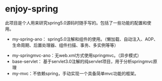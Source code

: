 # enjoy-spring
此项目是个人用来研究spring5.0源码时随手写的。包括了一些功能的配置和使用。
+ my-spring-ano： spring5.0注解和组件的使用。（懒加载、自动注入、AOP、生命周期、后置处理器、组件扫描、事务、多实例等等）
- my-springmvc-ano：无web.xml方式使用springmvc。（异步模式）
- base-servlet： 基于servlet3.0注解的纯servlet项目，用于分析springmvc原理
- my-mvc：不依赖spring，手动实现一个具备简单mvc功能的框架。